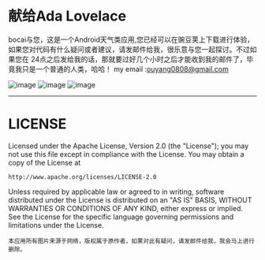 # 献给Ada Lovelace
 bocai与您，这是一个Android天气类应用,您已经可以在豌豆荚上下载进行体验，如果您对代码有什么疑问或者建议，请发邮件给我，很乐意与您一起探讨。不过如果您在
	24点之后发给我的话，那就要过好几个小时之后才能收到我的邮件了，毕竟我只是一个普通的人类，哈哈！
 my email :ouyang0808@gmail.com

![image](https://github.com/k91191/bocaiWeather/blob/master/screenShots/Screenshot_2016-06-21-12-35-00.png)
![image](https://github.com/k91191/bocaiWeather/blob/master/screenShots/Screenshot_2016-06-21-12-35-18.png)
![image](https://github.com/k91191/bocaiWeather/blob/master/screenShots/Screenshot_2016-06-21-12-35-46.png)

---- 
#  LICENSE 
Licensed under the Apache License, Version 2.0 (the "License");
you may not use this file except in compliance with the License.
You may obtain a copy of the License at

    http://www.apache.org/licenses/LICENSE-2.0

Unless required by applicable law or agreed to in writing, software
distributed under the License is distributed on an "AS IS" BASIS,
WITHOUT WARRANTIES OR CONDITIONS OF ANY KIND, either express or implied.
See the License for the specific language governing permissions and
limitations under the License.

	本应用所有图片来源于网络，版权属于原作者，如果对此有疑问，请发邮件给我，我会马上进行删除。
